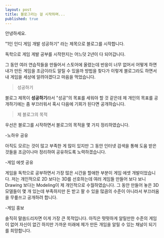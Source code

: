 ```yaml
---
layout: post
title: 블로그라는 걸 시작하며...
published: true
---
```

안녕하세요.

"1인 인디 게임 개발 성공하기" 라는 제목으로 블로그를 시작합니다.

독학으로 게임 게발 공부를 시작한지는 어느덧 2년이 다 되어갑니다.

그 동안 여러 연습작들을 만들어서 스토어에 올렸는데 반응이 너무 없어서 어떻게 하면 내가 만든 게임을 조금이라도 알릴 수 있을까 방법을 찾다가 이렇게 블로그라도 하면서 내 게임을 세상에 알려야겠다고 마음을 먹었습니다.

> 성공하기

블로그 제목이 **성공하기**라서 "성공"의 목표를 세워야 할 것 같은데 제 개인의 목표를 공개하기에는 좀 부끄러워서 혹시 다음에 기회가 된다면 공개하습니다.

> 제 블로그의 목적

우선은 블로그를 시작하면서 블로그의 목적을 몇 가지 정리하였습니다.

-노하우 공유

아직도 모르는 것이 많고 부족한 게 많이 있지만 그 동안 인터넷 검색을 통해 도움 받은 것들을 조금이나마 정리하여 공유하도록 노력하겠습니다.

-게임 에셋 공유

게임을 독학으로 공부하면서 가장 많은 시간을 할애한 부분이 게임 에셋 개발이었습니다. 
저는 개인적으로 2D 보다는 3D를 선호하는데 여러 게임들 만들어 보다 보니 Drawing 보다는 Modeling이 제 개인적으로 수월하였습니다. 
그 동안 만들어 놓은 3D 모델들이 몇 개 있는데 부족하지만 돈 받고 팔 수 있을 많큼의 수준이 아니라서 부끄러움을 무릎쓰고 공개하려 합니다.

-게임 홍보

솔직히 말씀드리자면 이게 가장 큰 목적입니다.
아직은 떳떳하게 알릴만한 수준의 게임이 없어 자신이 없긴 하지만 
가까운 미래에 제가 만든 개임을 알릴 수 있는 채널이 되기를 희망합니다.
